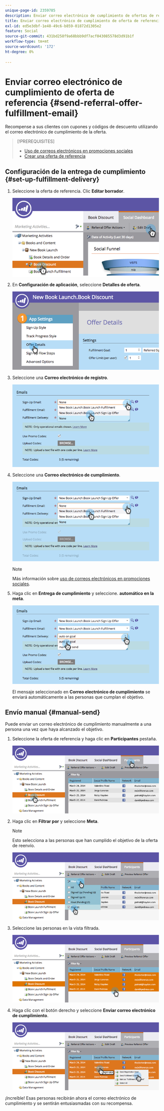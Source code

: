 ```yaml
---
unique-page-id: 2359785
description: Enviar correo electrónico de cumplimiento de ofertas de referencia - Documentos de Marketo - Documentación del producto
title: Enviar correo electrónico de cumplimiento de oferta de referencia
exl-id: ed5e3dbf-1e48-49c6-b859-01872d1305e2
feature: Social
source-git-commit: 431bd258f9a68bbb9df7acf043085578d3d91b1f
workflow-type: tm+mt
source-wordcount: '172'
ht-degree: 0%

---
```


# Enviar correo electrónico de cumplimiento de oferta de referencia {#send-referral-offer-fulfillment-email}

Recompense a sus clientes con cupones y códigos de descuento utilizando el correo electrónico de cumplimiento de la oferta.

>[!PREREQUISITES]
>
>* [Uso de correos electrónicos en promociones sociales](/help/marketo/product-docs/demand-generation/social/social-functions/use-emails-in-social-promotions.md)
>* [Crear una oferta de referencia](/help/marketo/product-docs/demand-generation/social/referral-offers/create-a-referral-offer.md)

## Configuración de la entrega de cumplimiento {#set-up-fulfillment-delivery}

1. Seleccione la oferta de referencia. Clic **Editar borrador**.

   ![](assets/image2015-4-20-16-3a3-3a14.png)

1. En **Configuración de aplicación**, seleccione **Detalles de oferta**.

   ![](assets/image2015-4-23-12-3a53-3a16.png)

1. Seleccione una **Correo electrónico de registro**.

   ![](assets/image2015-4-23-12-3a58-3a52.png)

1. Seleccione una **Correo electrónico de cumplimiento**.

   ![](assets/image2015-4-23-13-3a4-3a40.png)

   >[!NOTE]
   >
   >Más información sobre [uso de correos electrónicos en promociones sociales](/help/marketo/product-docs/demand-generation/social/social-functions/use-emails-in-social-promotions.md).

1. Haga clic en **Entrega de cumplimiento** y seleccione. **automático en la meta**.

   ![](assets/image2015-4-23-13-3a13-3a33.png)

   El mensaje seleccionado en **Correo electrónico de cumplimiento** se enviará automáticamente a las personas que cumplan el objetivo.

## Envío manual {#manual-send}

Puede enviar un correo electrónico de cumplimiento manualmente a una persona una vez que haya alcanzado el objetivo.

1. Seleccione la oferta de referencia y haga clic en **Participantes** pestaña.

   ![](assets/image2015-4-20-15-3a37-3a14.png)

1. Haga clic en **Filtrar por** y seleccione **Meta**.

   >[!NOTE]
   >
   >Esto selecciona a las personas que han cumplido el objetivo de la oferta de reenvío.

   ![](assets/image2015-4-20-15-3a59-3a11.png)

1. Seleccione las personas en la vista filtrada.

   ![](assets/2015-04-23-13-08-53.png)

1. Haga clic con el botón derecho y seleccione **Enviar correo electrónico de cumplimiento**.

   ![](assets/2015-04-20-15-54-13.png)

¡Increíble! Esas personas recibirán ahora el correo electrónico de cumplimiento y se sentirán entusiasmadas con su recompensa.
